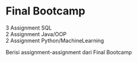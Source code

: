 # Final Bootcamp
3 Assignment SQL<br>
2 Assignment Java/OOP<br>
2 Assignment Python/MachineLearning<br>

Berisi assignment-assignment dari Final Bootcamp
